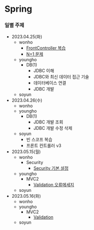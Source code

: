 # Spring

### 일별 주제

- 2023.04.25(화)
  - wonho
    - [FrontController 복습](./wonho/FrontController/)
    - [N+1 문제](https://seoarc.tistory.com/81)
  - youngho
    - DB(1)
      - JDBC 이해
      - JDBC와 최신 데이터 접근 기술
      - 데이터베이스 연결
      - JDBC 개발
  - soyun
- 2023.04.26(수)
  - wonho
  - youngho
    - DB(1)
      - JDBC 개발 조회
      - JDBC 개발 수정 삭제
  - soyun
    - 빈 스코프 복습
    - 프론트 컨트롤러 v3
- 2023.05.15(월)
  - wonho
    - Security
      - [Security 기본 설정](./wonho/Security/Setting.md)
  - youngho
    - MVC2
      - [Validation 오류메세지](./youngho/MVC2/Validation/Validation.md)
  - soyun
- 2023.05.16(화)
  - wonho
  - youngho
    - MVC2
      - [Validation](./youngho/MVC2/Validation/Validation.md)
  - soyun

